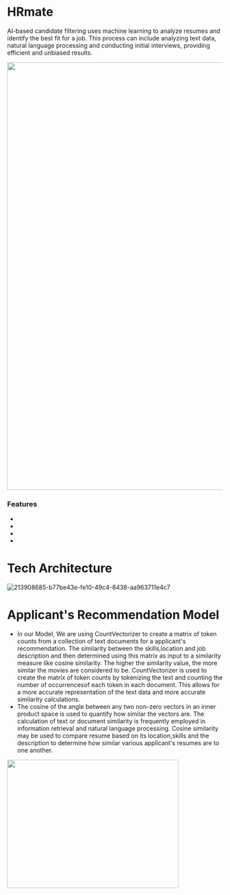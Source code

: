 # HRmate
AI-based candidate filtering uses machine learning to analyze resumes and identify the best fit for a job. This process can include analyzing text data, natural language processing and conducting initial interviews, providing efficient and unbiased results.

<img src="https://user-images.githubusercontent.com/103214265/215324286-8d3bc478-2dc0-4079-9223-bc81b5dbbe87.jpg" width="1000">

### Features
* 
*
*
*

# Tech Architecture
![213908685-b77be43e-fe10-49c4-8438-aa963711e4c7](https://user-images.githubusercontent.com/103214265/215324213-21368986-3440-4d15-bf6d-d17d1ee5ed06.png) 
# Applicant's Recommendation Model
* In our Model, We are using CountVectorizer to create a matrix of token counts from a collection of text documents for a applicant's recommendation. The similarity between the skills,location and job description and then determined using this matrix as input to a similarity measure like cosine similarity. The higher the similarity value, the more similar the movies are considered to be. CountVectorizer is used to create the matrix of token counts by tokenizing the text and counting the number of occurrencesof each token in each document. This allows for a more accurate representation of the text data and more accurate similarity calculations.
* The cosine of the angle between any two non-zero vectors in an inner product space is used to quantify how similar the vectors are. The calculation of text or document similarity is frequently employed in information retrieval and natural language processing. Cosine similarity may be used to compare resume based on its location,skills and the description to determine how similar various applicant's resumes are to one another.



<img src="https://user-images.githubusercontent.com/68912239/213908900-26e28465-34ce-4c94-81b5-e2c7bb88e37d.png" width="400" height="300">

